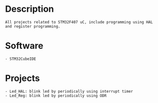 # Description
    All projects related to STM32F407 uC, include programming using HAL and register programming.

# Software
    - STM32CubeIDE

# Projects
    - Led_HAL: blink led by periodically using interrupt timer
    - Led_Reg: blink led by periodically using ODR